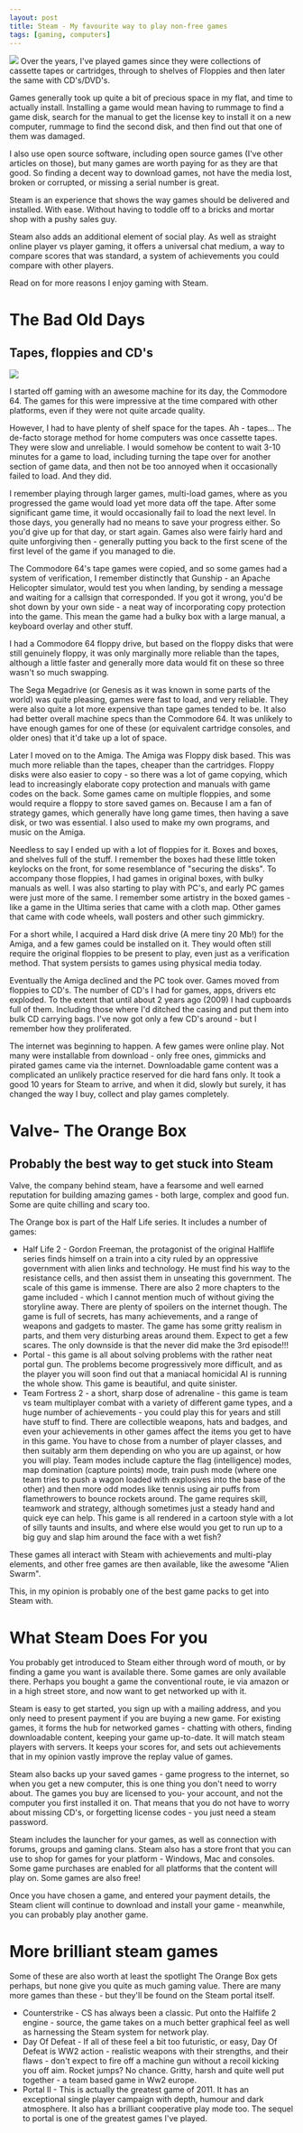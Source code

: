 ```yaml
---
layout: post
title: Steam - My favourite way to play non-free games
tags: [gaming, computers]
---
```

![](/galleries/2011-05-26-steam-my-favourite-way-to-play-games/-screenshot-of-the-steam-portal.jpg)
Over the years, I've played games since they were collections of cassette tapes or cartridges, through to shelves of Floppies and then later the same with CD's/DVD's.

Games generally took up quite a bit of precious space in my flat, and time to actually install. Installing a game would mean having to rummage to find a game disk, search for the manual to get the license key to install it on a new computer, rummage to find the second disk, and then find out that one of them was damaged.

I also use open source software, including open source games (I've other articles on those), but many games are worth paying for as they are that good. So finding a decent way to download games, not have the media lost, broken or corrupted, or missing a serial number is great.

Steam is an experience that shows the way games should be delivered and installed. With ease. Without having to toddle off to a bricks and mortar shop with a pushy sales guy.

Steam also adds an additional element of social play. As well as straight online player vs player gaming, it offers a universal chat medium, a way to compare scores that was standard, a system of achievements you could compare with other players.

Read on for more reasons I enjoy gaming with Steam.

# The Bad Old Days

## Tapes, floppies and CD's

![](/galleries/2011-05-26-steam-my-favourite-way-to-play-games/-bad-old-days-commodore-c2n-cassette-recorder.jpg)

I started off gaming with an awesome machine for its day, the Commodore 64. The games for this were impressive at the time compared with other platforms, even if they were not quite arcade quality.

However, I had to have plenty of shelf space for the tapes. Ah - tapes...
The de-facto storage method for home computers was once cassette tapes. They were slow and unreliable. I would somehow be content to wait 3-10 minutes for a game to load, including turning the tape over for another section of game data, and then not be too annoyed when it occasionally failed to load. And they did.

I remember playing through larger games, multi-load games, where as you progressed the game would load yet more data off the tape. After some significant game time, it would occasionally fail to load the next level. In those days, you generally had no means to save your progress either. So you'd give up for that day, or start again. Games also were fairly hard and quite unforgiving then - generally putting you back to the first scene of the first level of the game if you managed to die.

The Commodore 64's tape games were copied, and so some games had a system of verification, I remember distinctly that Gunship - an Apache Helicopter simulator, would test you when landing, by sending a message and waiting for a callsign that corresponded. If you got it wrong, you'd be shot down by your own side - a neat way of incorporating copy protection into the game. This mean the game had a bulky box with a large manual, a keyboard overlay and other stuff.

I had a Commodore 64 floppy drive, but based on the floppy disks that were still genuinely floppy, it was only marginally more reliable than the tapes, although a little faster and generally more data would fit on these so three wasn't so much swapping.

The Sega Megadrive (or Genesis as it was known in some parts of the world) was quite pleasing, games were fast to load, and very reliable. They were also quite a lot more expensive than tape games tended to be. It also had better overall machine specs than the Commodore 64. It was unlikely to have enough games for one of these (or equivalent cartridge consoles, and older ones) that it'd take up a lot of space.

Later I moved on to the Amiga. The Amiga was Floppy disk based. This was much more reliable than the tapes, cheaper than the cartridges. Floppy disks were also easier to copy - so there was a lot of game copying, which lead to increasingly elaborate copy protection and manuals with game codes on the back. Some games came on multiple floppies, and some would require a floppy to store saved games on. Because I am a fan of strategy games, which generally have long game times, then having a save disk, or two was essential. I also used to make my own programs, and music on the Amiga.

Needless to say I ended up with a lot of floppies for it. Boxes and boxes, and shelves full of the stuff. I remember the boxes had these little token keylocks on the front, for some resemblance of "securing the disks". To accompany those floppies, I had games in original boxes, with bulky manuals as well. I was also starting to play with PC's, and early PC games were just more of the same. I remember some artistry in the boxed games - like a game in the Ultima series that came with a cloth map. Other games that came with code wheels, wall posters and other such gimmickry.

For a short while, I acquired a Hard disk drive (A mere tiny 20 Mb!) for the Amiga, and a few games could be installed on it. They would often still require the original floppies to be present to play, even just as a verification method. That system persists to games using physical media today.

Eventually the Amiga declined and the PC took over. Games moved from floppies to CD's. The number of CD's I had for games, apps, drivers etc exploded. To the extent that until about 2 years ago (2009) I had cupboards full of them. Including those where I'd ditched the casing and put them into bulk CD carrying bags. I've now got only a few CD's around - but I remember how they proliferated.

The internet was beginning to happen. A few games were online play. Not many were installable from download - only free ones, gimmicks and pirated games came via the internet. Downloadable game content was a complicated an unlikely practice reserved for die hard fans only. It took a good 10 years for Steam to arrive, and when it did, slowly but surely, it has changed the way I buy, collect and play games completely.

# Valve- The Orange Box

## Probably the best way to get stuck into Steam

Valve, the company behind steam, have a fearsome and well earned reputation for building amazing games - both large, complex and good fun. Some are quite chilling and scary too.

The Orange box is part of the Half Life series. It includes a number of games:

* Half Life 2 - Gordon Freeman, the protagonist of the original Halflife series finds himself on a train into a city ruled by an oppressive government with alien links and technology. He must find his way to the resistance cells, and then assist them in unseating this government. The scale of this game is immense. There are also 2 more chapters to the game included - which I cannot mention much of without giving the storyline away. There are plenty of spoilers on the internet though. The game is full of secrets, has many achievements, and a range of weapons and gadgets to master. The game has some gritty realism in parts, and them very disturbing areas around them. Expect to get a few scares. The only downside is that the never did make the 3rd episode!!!
* Portal - this game is all about solving problems with the rather neat portal gun. The problems become progressively more difficult, and as the player you will soon find out that a maniacal homicidal AI is running the whole show. This game is beautiful, and quite sinister.
* Team Fortress 2 - a short, sharp dose of adrenaline - this game is team vs team multiplayer combat with a variety of different game types, and a huge number of achievements - you could play this for years and still have stuff to find. There are collectible weapons, hats and badges, and even your achievements in other games affect the items you get to have in this game. You have to chose from a number of player classes, and then suitably arm them depending on who you are up against, or how you will play. Team modes include capture the flag (intelligence) modes, map domination (capture points) mode, train push mode (where one team tries to push a wagon loaded with explosives into the base of the other) and then more odd modes like tennis using air puffs from flamethrowers to bounce rockets around. The game requires skill, teamwork and strategy, although sometimes just a steady hand and quick eye can help. This game is all rendered in a cartoon style with a lot of silly taunts and insults, and where else would you get to run up to a big guy and slap him around the face with a wet fish?

These games all interact with Steam with achievements and multi-play elements, and other free games are then available, like the awesome "Alien Swarm".

This, in my opinion is probably one of the best game packs to get into Steam with.

# What Steam Does For you

You probably get introduced to Steam either through word of mouth, or by finding a game you want is available there. Some games  are only available there. Perhaps you bought a game the conventional route, ie via amazon or in a high street store, and now want to get networked up with it.

Steam is easy to get started, you sign up with a mailing address, and you only need to present payment if you are buying a new game. For existing games, it forms the hub for networked games - chatting with others, finding downloadable content, keeping your game up-to-date. It will match steam players with servers. It keeps your scores for, and sets out achievements that in my opinion vastly improve the replay value of games.

Steam also backs up your saved games - game progress to the internet, so when you get a new computer, this is one thing you don't need to worry about. The games you buy are licensed to you- your account, and not the computer you first installed it on. That means that you do not have to worry about missing CD's, or forgetting license codes - you just need a steam password.

Steam includes the launcher for your games, as well as connection with forums, groups and gaming clans. Steam also has a store front that you can use to shop for games for your platform - Windows, Mac and consoles. Some game purchases are enabled for all platforms that the content will play on. Some games are also free!

Once you have chosen a game, and entered your payment details, the Steam client will continue to download and install your game - meanwhile, you can probably play another game.

# More brilliant steam games

Some of these are also worth at least the spotlight The Orange Box gets perhaps, but none give you quite as much gaming value. There are many more games than these - but they'll be found on the Steam portal itself.

* Counterstrike - CS has always been a classic. Put onto the Halflife 2 engine - source, the game takes on a much better graphical feel as well as harnessing the Steam system for network play.
* Day Of Defeat - If all of these feel a bit too futuristic, or easy, Day Of Defeat is WW2 action - realistic weapons with their strengths, and their flaws - don't expect to fire off a machine gun without a recoil kicking you off aim. Rocket jumps? No chance. Gritty, harsh and quite well put together - a team based game in Ww2 europe.
* Portal II - This is actually the greatest game of 2011. It has an exceptional single player campaign with depth, humour and dark atmosphere. It also has a brilliant cooperative play mode too. The sequel to portal is one of the greatest games I've played.

